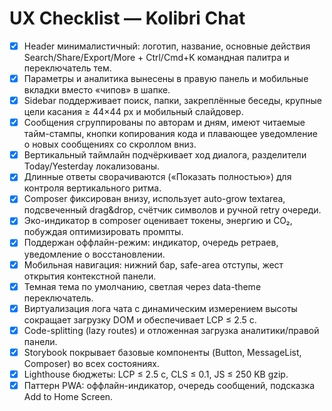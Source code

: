# UX Checklist — Kolibri Chat

- [x] Header минималистичный: логотип, название, основные действия Search/Share/Export/More + Ctrl/Cmd+K командная палитра и переключатель тем.
- [x] Параметры и аналитика вынесены в правую панель и мобильные вкладки вместо «чипов» в шапке.
- [x] Sidebar поддерживает поиск, папки, закреплённые беседы, крупные цели касания ≥ 44×44 px и мобильный слайдовер.
- [x] Сообщения сгруппированы по авторам и дням, имеют читаемые тайм-стампы, кнопки копирования кода и плавающее уведомление о новых сообщениях со скроллом вниз.
- [x] Вертикальный таймлайн подчёркивает ход диалога, разделители Today/Yesterday локализованы.
- [x] Длинные ответы сворачиваются («Показать полностью») для контроля вертикального ритма.
- [x] Composer фиксирован внизу, использует auto-grow textarea, подсвеченный drag&drop, счётчик символов и ручной retry очереди.
- [x] Эко-индикатор в composer оценивает токены, энергию и CO₂, побуждая оптимизировать промпты.
- [x] Поддержан оффлайн-режим: индикатор, очередь ретраев, уведомление о восстановлении.
- [x] Мобильная навигация: нижний бар, safe-area отступы, жест открытия контекстной панели.
- [x] Темная тема по умолчанию, светлая через data-theme переключатель.
- [x] Виртуализация лога чата с динамическим измерением высоты сокращает загрузку DOM и обеспечивает LCP ≤ 2.5 c.
- [x] Code-splitting (lazy routes) и отложенная загрузка аналитики/правой панели.
- [x] Storybook покрывает базовые компоненты (Button, MessageList, Composer) во всех состояниях.
- [x] Lighthouse бюджеты: LCP ≤ 2.5 c, CLS ≤ 0.1, JS ≤ 250 KB gzip.
- [x] Паттерн PWA: оффлайн-индикатор, очередь сообщений, подсказка Add to Home Screen.
